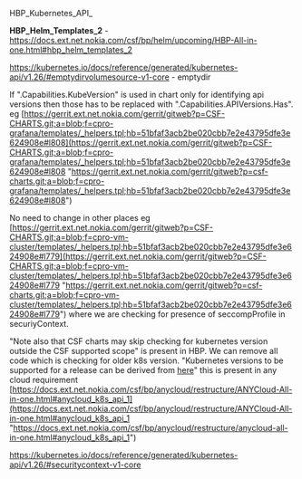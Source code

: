 HBP_Kubernetes_API_

**HBP_Helm_Templates_2**  - https://docs.ext.net.nokia.com/csf/bp/helm/upcoming/HBP-All-in-one.html#hbp_helm_templates_2


https://kubernetes.io/docs/reference/generated/kubernetes-api/v1.26/#emptydirvolumesource-v1-core  - emptydir


If ".Capabilities.KubeVersion" is used in chart only for identifying api versions then those has to be replaced with ".Capabilities.APIVersions.Has". eg [https://gerrit.ext.net.nokia.com/gerrit/gitweb?p=CSF-CHARTS.git;a=blob;f=cpro-grafana/templates/_helpers.tpl;hb=51bfaf3acb2be020cbb7e2e43795dfe3e624908e#l808](https://gerrit.ext.net.nokia.com/gerrit/gitweb?p=CSF-CHARTS.git;a=blob;f=cpro-grafana/templates/_helpers.tpl;hb=51bfaf3acb2be020cbb7e2e43795dfe3e624908e#l808 "https://gerrit.ext.net.nokia.com/gerrit/gitweb?p=csf-charts.git;a=blob;f=cpro-grafana/templates/_helpers.tpl;hb=51bfaf3acb2be020cbb7e2e43795dfe3e624908e#l808")

No need to change in other places eg [https://gerrit.ext.net.nokia.com/gerrit/gitweb?p=CSF-CHARTS.git;a=blob;f=cpro-vm-cluster/templates/_helpers.tpl;hb=51bfaf3acb2be020cbb7e2e43795dfe3e624908e#l779](https://gerrit.ext.net.nokia.com/gerrit/gitweb?p=CSF-CHARTS.git;a=blob;f=cpro-vm-cluster/templates/_helpers.tpl;hb=51bfaf3acb2be020cbb7e2e43795dfe3e624908e#l779 "https://gerrit.ext.net.nokia.com/gerrit/gitweb?p=csf-charts.git;a=blob;f=cpro-vm-cluster/templates/_helpers.tpl;hb=51bfaf3acb2be020cbb7e2e43795dfe3e624908e#l779") where we are checking for presence of seccompProfile in securiyContext.

"Note also that CSF charts may skip checking for kubernetes version outside the CSF supported scope" is present in HBP. We can remove all code which is checking for older k8s version. "Kubernetes versions to be supported for a release can be derived from [here](https://confluence-app.ext.net.nokia.com/display/CSFDEV/Anycloud+Support "https://confluence-app.ext.net.nokia.com/display/csfdev/anycloud+support")" this is present in any cloud requirement [https://docs.ext.net.nokia.com/csf/bp/anycloud/restructure/ANYCloud-All-in-one.html#anycloud_k8s_api_1](https://docs.ext.net.nokia.com/csf/bp/anycloud/restructure/ANYCloud-All-in-one.html#anycloud_k8s_api_1 "https://docs.ext.net.nokia.com/csf/bp/anycloud/restructure/anycloud-all-in-one.html#anycloud_k8s_api_1")

https://kubernetes.io/docs/reference/generated/kubernetes-api/v1.26/#securitycontext-v1-core  